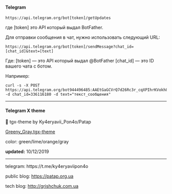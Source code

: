 <h4>Telegram</h4>

```
https://api.telegram.org/bot[token]/getUpdates 
```
где [token] это API который выдал BotFather.

Для отправки сообщения в чат, нужно использовать следующий URL:
```
https://api.telegram.org/bot[token]/sendMessage?chat_id=[chat_id]&text=[text]
```
Где:
[token] — это API который выдал @BotFather
[chat_id] — это ID вашего чата с ботом.

Например:
```
curl -s -X POST https://api.telegram.org/bot944496485:AAEtGaGCVrQ7d26Rc3r_cqXPIhrKVokh8e4/sendMessage 
-d chat_id=336116180 -d text="текст_сообщения"
````
<hr>

<h4>Telegram X theme</h4>

🎨 tgx-theme by Ky4eryavii_Pon4o/Patap


[Greeny_Gray.tgx-theme](https://github.com/Ky4eryavii-Pon4o/Telegram-tweaks/blob/master/Greeny_Gray.tgx-theme)

color: green/lime/orange/gray

**updated:** 10/12/2019

<hr>
telegram: https://t.me/ky4eryaviipon4o

public blog: https://patap.org.ua

tech blog: http://grishchuk.com.ua




